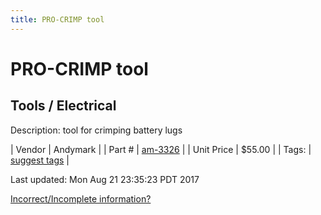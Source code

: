 ```yaml
---
title: PRO-CRIMP tool
---
```


# PRO-CRIMP tool
## Tools / Electrical
Description: 	tool for crimping battery lugs 

| Vendor | Andymark | 
| Part # | [am-3326](http://www.andymark.com/CrimpTool-p/am-3326.htm) | 
| Unit Price | $55.00 | 
| Tags: | [suggest tags](https://docs.google.com/forms/d/e/1FAIpQLSeWyY8v3RgOty-MyWmh9U0iivNYN_molChYyS-0U-o-kOAv_g/viewform) | 

Last updated: Mon Aug 21 23:35:23 PDT 2017

 [Incorrect/Incomplete information?](https://docs.google.com/forms/d/e/1FAIpQLSeWyY8v3RgOty-MyWmh9U0iivNYN_molChYyS-0U-o-kOAv_g/viewform)